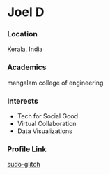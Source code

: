 # Joel D

### Location

Kerala, India

### Academics

mangalam college of engineering

### Interests

- Tech for Social Good
- Virtual Collaboration
- Data Visualizations 



### Profile Link

[sudo-glitch](https://github.com/sudo-glitch)
